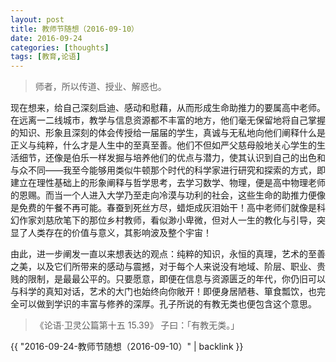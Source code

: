 ```yaml
---
layout: post
title: 教师节随想（2016-09-10）
date: 2016-09-24
categories: [thoughts]
tags: [教育,论语]
---
```


> 师者，所以传道、授业、解惑也。

现在想来，给自己深刻启迪、感动和慰藉，从而形成生命助推力的要属高中老师。在远离一二线城市，教学与信息资源都不丰富的地方，他们毫无保留地将自己掌握的知识、形象且深刻的体会传授给一届届的学生，真诚与无私地向他们阐释什么是正义与纯粹，什么才是人生中的至真至善。他们不但如严父慈母般地关心学生的生活细节，还像是伯乐一样发掘与培养他们的优点与潜力，使其认识到自己的出色和与众不同——我至今能够用类似牛顿那个时代的科学家进行研究和探索的方式，即建立在理性基础上的形象阐释与哲学思考，去学习数学、物理，便是高中物理老师的恩赐。而当一个人进入大学乃至走向冷漠与功利的社会，这些生命的助推力便像是免费的午餐不再可能。春蚕到死丝方尽，蜡炬成灰泪始干！高中老师们就像是科幻作家刘慈欣笔下的那位乡村教师，看似渺小卑微，但对人一生的教化与引导，突显了人类存在的价值与意义，其影响波及整个宇宙！

由此，进一步阐发一直以来想表达的观点：纯粹的知识，永恒的真理，艺术的至善之美，以及它们所带来的感动与震撼，对于每个人来说没有地域、阶层、职业、贵贱的限制，是最最公平的。只要愿意，即便在信息与资源匮乏的年代，你仍旧可以与科学的真知对话，艺术的大门也始终向你敞开！即便身居陋巷、箪食瓢饮，也完全可以做到学识的丰富与修养的深厚。孔子所说的有教无类也便包含这个意思。

> 《论语·卫灵公篇第十五 15.39》 子曰：「有教无类。」

{{ "2016-09-24-教师节随想（2016-09-10）" | backlink }}
